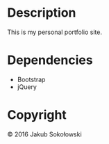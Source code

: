 # Description

This is my personal portfolio site.

# Dependencies

* Bootstrap
* jQuery

# Copyright

© 2016 Jakub Sokołowski

